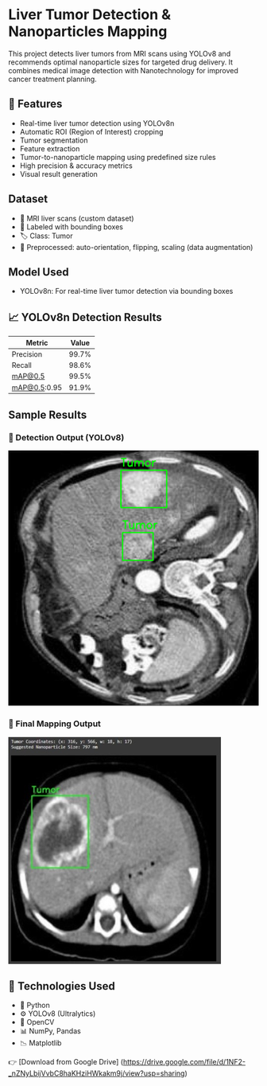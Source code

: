 #  Liver Tumor Detection & Nanoparticles Mapping

This project detects liver tumors from MRI scans using YOLOv8 and recommends optimal nanoparticle sizes for targeted drug delivery. It combines medical image detection with Nanotechnology for improved cancer treatment planning.


## 📌 Features

-  Real-time liver tumor detection using YOLOv8n  
-  Automatic ROI (Region of Interest) cropping  
-  Tumor segmentation
-  Feature extraction
-  Tumor-to-nanoparticle mapping using predefined size rules  
-  High precision & accuracy metrics  
-  Visual result generation  

##  Dataset

- 📁 MRI liver scans (custom dataset)  
- 🩻 Labeled with bounding boxes  
- 🏷️ Class: Tumor  
- 🔁 Preprocessed: auto-orientation, flipping, scaling (data augmentation)

##  Model Used

-  YOLOv8n: For real-time liver tumor detection via bounding boxes


## 📈 YOLOv8n Detection Results

| Metric        | Value   |
|---------------|---------|
| Precision     | 99.7%   |
| Recall        | 98.6%   |
| mAP@0.5       | 99.5%   |
| mAP@0.5:0.95  | 91.9%   |


##  Sample Results

### 🔹 Detection Output (YOLOv8)
![Detection Result 1](images/detection1.png)

### 🔹 Final Mapping Output
![Nanoparticle Result](images/fresult.jpg)


## 🚀 Technologies Used

- 🐍 Python  
- ⚙️ YOLOv8 (Ultralytics)  
- 🧠 OpenCV  
- 📊 NumPy, Pandas  
- 📉 Matplotlib  

👉 [Download from Google Drive] (https://drive.google.com/file/d/1NF2-_nZNyLbijVvbC8haKHziHWkakm9j/view?usp=sharing)
